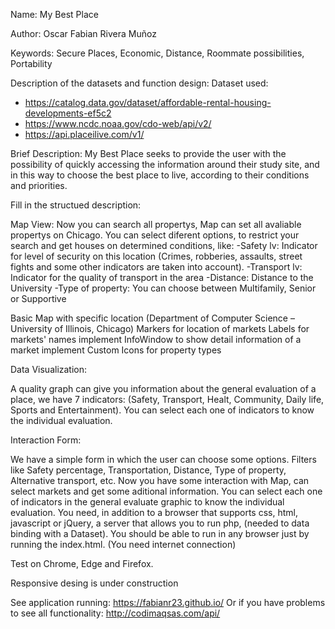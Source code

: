 Name:
My Best Place

Author:
Oscar Fabian Rivera Muñoz

Keywords: 
Secure Places, Economic, Distance, Roommate possibilities, Portability

Description of the datasets and function design:
Dataset used:
- https://catalog.data.gov/dataset/affordable-rental-housing-developments-ef5c2
- https://www.ncdc.noaa.gov/cdo-web/api/v2/
- https://api.placeilive.com/v1/

Brief Description:
My Best Place seeks to provide the user with the possibility of quickly accessing the information around their study site, and in this way to choose the best place to live, according to their conditions and priorities.

Fill in the structued description:

Map View:
Now you can search all propertys, Map can set all avaliable propertys on Chicago.
You can select diferent options, to restrict your search and get houses on determined conditions, like:
-Safety lv: Indicator for level of security on this location (Crimes, robberies, assaults, street fights and some other indicators are taken into account).
-Transport lv: Indicator for the quality of transport in the area
-Distance: Distance to the University
-Type of property: You can choose between Multifamily, Senior or Supportive

Basic Map with specific location (Department of Computer Science – University of Illinois, Chicago)
Markers for location of markets
Labels for markets' names implement
InfoWindow to show detail information of a market implement
Custom Icons for property types

Data Visualization:

A quality graph can give you information about the general evaluation of a place, we have 7 indicators: (Safety, Transport, Healt, Community, Daily life, Sports and Entertainment).
You can select each one of indicators to know the individual evaluation.

Interaction Form:

We have a simple form in which the user can choose some options.
Filters like Safety percentage, Transportation, Distance, Type of property, Alternative transport, etc.
Now you have some interaction with Map, can select markets and get some aditional information.
You can select each one of indicators in the general evaluate graphic to know the individual evaluation.
You need, in addition to a browser that supports css, html, javascript or jQuery, a server that allows you to run php, (needed to data binding with a Dataset).
You should be able to run in any browser just by running the index.html. (You need internet connection)

Test on Chrome, Edge and Firefox.

Responsive desing is under construction

See application running: https://fabianr23.github.io/
Or if you have problems to see all functionality: http://codimaqsas.com/api/